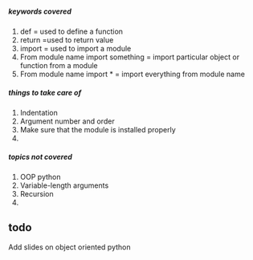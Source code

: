 ##### keywords covered
1. def = used to define a function
2. return =used to return value
3. import = used to import a module
4. From module name import something = import particular object or function from a module
5. From module name import * = import everything from module name

##### things to take care of
1. Indentation
2. Argument number and order 
3. Make sure that the module is installed properly 
4.

##### topics not covered
1. OOP python 
2. Variable-length arguments
3. Recursion 
4. 
## todo
Add slides on object oriented python 
